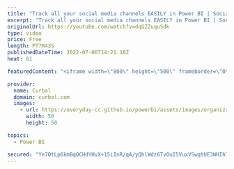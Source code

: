 ```yaml
---
title: "Track all your social media channels EASILY in Power BI | Social media tracker template included 😊"
excerpt: "Track all your social media channels EASILY in Power BI | Social media tracker template included 😊  I finally was able to create a Power BI report to track all my social media accounts and not only I am going to share it with you, I will also show you how I created it so you can do it too.  About Funnel:"
originalUrl: https://youtube.com/watch?v=dqGZZuquSdk
type: video
price: Free
length: PT7M43S
publishedDateTime: 2022-07-06T14:21:18Z
heat: 61

featuredContent: "<iframe width=\"800\" height=\"500\" frameborder=\"0\" src=\"https://www.youtube.com/embed/dqGZZuquSdk\" allow=\"accelerometer; autoplay; encrypted-media; gyroscope; picture-in-picture\" allowfullscreen></iframe>"

provider:
  name: Curbal
  domain: curbal.com
  images:
    - url: https://everyday-cc.github.io/powerbi/assets/images/organizations/curbal.com-50x50.jpg
      width: 50
      height: 50

topics:
  - Power BI

secured: "Ye7OtLp6kmBqQCHdYHvX+15iInR/qA/yQhlWdz6TvOuI5VuxVSwqtUE3WHIhTKUMyVv5IxfPftPnTGOTofpq4z7aVmvRsKVrqMqAX96mn1enY0SDs6OoLuxyIhiyj+flrW8y8YQqyO2HMM+u10f3c5/Kyg03unYg2v0KrC57eXRZgxsVs4yIxkOG84zIGToe+8vPJLC3AYGqfajB49cZWAy9CgY4OhM5G2qCOIqgQuJs7rJpDiihDHtiZi4Ka2fitr77PhicDxAo7jjfvBx3wn22obb/oz9crBhvBKIF/Vp+c/i6tJa13IpVKxVY2ctTaMDGhmMzEZicsZOgHxiny+sr++WtIcJN1okNIIrhgEkksl6wZB2vZTiIrO+8zebr8O2f4Se6gHFC4ml3IfwHdg==;SwtiKYVpUgOsx8fkYy/f7Q=="
---
```


